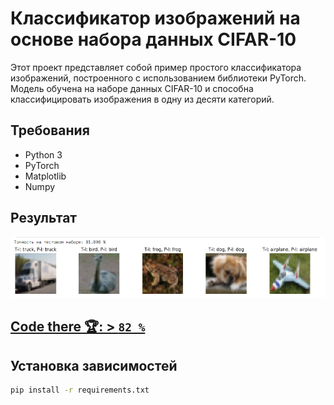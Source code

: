 # Классификатор изображений на основе набора данных CIFAR-10

Этот проект представляет собой пример простого классификатора изображений, построенного с использованием библиотеки PyTorch. Модель обучена на наборе данных CIFAR-10 и способна классифицировать изображения в одну из десяти категорий.

## Требования

- Python 3
- PyTorch
- Matplotlib
- Numpy

## Результат

![Alt text](image.png)

## [Code there 🏆: > `82 %`](./jupiter.ipynb)

## Установка зависимостей

```bash
pip install -r requirements.txt

